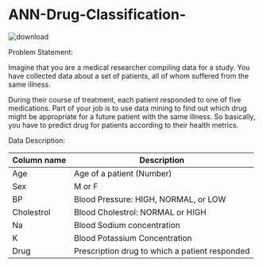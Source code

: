 # ANN-Drug-Classification-
 
![download](https://user-images.githubusercontent.com/74828009/114230993-765f4a80-9997-11eb-8a0b-4f0d5a7bbcc0.jpg)


Problem Statement:

Imagine that you are a medical researcher compiling data for a study. You have collected data about a set of patients, all of whom suffered from the same illness.

During their course of treatment, each patient responded to one of five medications. Part of your job is to use data mining to find out which drug might be appropriate for a future patient with the same illness. So basically, you have to predict drug for patients according to their health metrics.


Data Description:

Column name	| Description
------------|----------------------------
Age         | Age of a patient (Number)    
Sex         | M or F
BP          | Blood Pressure: HIGH, NORMAL, or LOW
Cholestrol  | Blood Cholestrol: NORMAL or HIGH
Na          | Blood Sodium concentration
K           | Blood Potassium Concentration
Drug        | Prescription drug to which a patient responded


